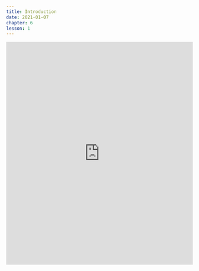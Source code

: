 ```yaml
---
title: Introduction
date: 2021-01-07
chapter: 6
lesson: 1
---
```


<iframe width="100%" height="600" src="https://www.youtube.com/embed/VoY5frG-hnE?list=PLlvgXQiqkT5AiY4-JkYuOj91aO8MBJpQE" title="YouTube video player" frameborder="0" allow="accelerometer; autoplay; clipboard-write; encrypted-media; gyroscope; picture-in-picture" allowfullscreen></iframe>